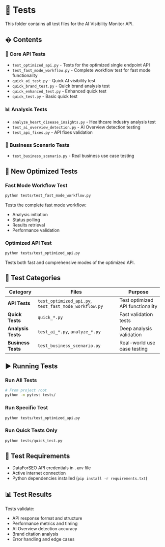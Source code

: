 # 🧪 Tests

This folder contains all test files for the AI Visibility Monitor API.

## � **Contents**

### **🔬 Core API Tests**
- `test_optimized_api.py` - Tests for the optimized single endpoint API
- `test_fast_mode_workflow.py` - Complete workflow test for fast mode functionality
- `quick_ai_test.py` - Quick AI visibility test
- `quick_brand_test.py` - Quick brand analysis test
- `quick_enhanced_test.py` - Enhanced quick test
- `quick_test.py` - Basic quick test

### **📊 Analysis Tests**
- `analyze_heart_disease_insights.py` - Healthcare industry analysis test
- `test_ai_overview_detection.py` - AI Overview detection testing
- `test_api_fixes.py` - API fixes validation

### **🎯 Business Scenario Tests**
- `test_business_scenario.py` - Real business use case testing

## 🚀 **New Optimized Tests**

### **Fast Mode Workflow Test**
```bash
python tests/test_fast_mode_workflow.py
```
Tests the complete fast mode workflow:
- Analysis initiation
- Status polling  
- Results retrieval
- Performance validation

### **Optimized API Test**
```bash
python tests/test_optimized_api.py
```
Tests both fast and comprehensive modes of the optimized API.

## 🎯 **Test Categories**

| Category | Files | Purpose |
|----------|-------|---------|
| **API Tests** | `test_optimized_api.py`, `test_fast_mode_workflow.py` | Test optimized API functionality |
| **Quick Tests** | `quick_*.py` | Fast validation tests |
| **Analysis Tests** | `test_ai_*.py`, `analyze_*.py` | Deep analysis validation |
| **Business Tests** | `test_business_scenario.py` | Real-world use case testing |

## ▶️ **Running Tests**

### **Run All Tests**
```bash
# From project root
python -m pytest tests/
```

### **Run Specific Test**
```bash
python tests/test_optimized_api.py
```

### **Run Quick Tests Only**
```bash
python tests/quick_test.py
```

## 🔧 **Test Requirements**

- DataForSEO API credentials in `.env` file
- Active internet connection
- Python dependencies installed (`pip install -r requirements.txt`)

## 📊 **Test Results**

Tests validate:
- API response format and structure
- Performance metrics and timing
- AI Overview detection accuracy
- Brand citation analysis
- Error handling and edge cases

